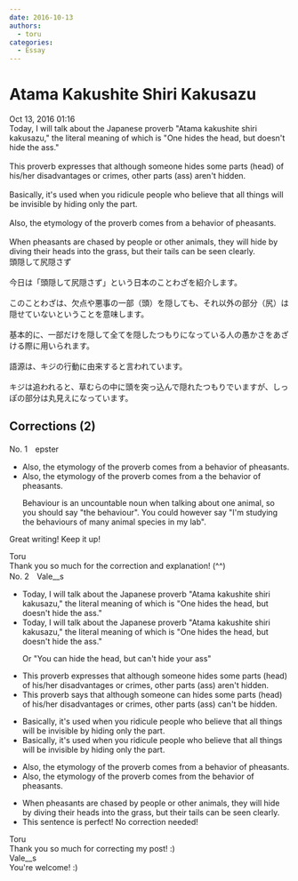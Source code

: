 ```yaml
---
date: 2016-10-13
authors:
  - toru
categories:
  - Essay
---
```


<h1 id="subject_show">Atama Kakushite Shiri Kakusazu</h1>
<div class="date">Oct 13, 2016 01:16</div>
<div id="post"><div id="body_show_ori">
Today, I will talk about the Japanese proverb "Atama kakushite shiri kakusazu," the literal meaning of which is "One hides the head, but doesn't hide the ass."<br/><br/>This proverb expresses that although someone hides some parts (head) of his/her disadvantages or crimes, other parts (ass) aren't hidden.<br/><br/>Basically, it's used when you ridicule people who believe that all things will be invisible by hiding only the part.<br/><br/>Also, the etymology of the proverb comes from a behavior of pheasants.<br/><br/>When pheasants are chased by people or other animals, they will hide by diving their heads into the grass, but their tails can be seen clearly.
</div></div>

<!-- more -->

<div id="post_ja"><div id="body_show_mo">
頭隠して尻隠さず<br/><br/>今日は「頭隠して尻隠さず」という日本のことわざを紹介します。<br/><br/>このことわざは、欠点や悪事の一部（頭）を隠しても、それ以外の部分（尻）は隠せていないということを意味します。<br/><br/>基本的に、一部だけを隠して全てを隠したつもりになっている人の愚かさをあざける際に用いられます。<br/><br/>語源は、キジの行動に由来すると言われています。<br/><br/>キジは追われると、草むらの中に頭を突っ込んで隠れたつもりでいますが、しっぽの部分は丸見えになっています。
</div></div>

## Corrections (2)
<div id="block"><div class="first_name"> No. 1　<span class="just_name">epster</span></div><div id="block2">
<ul class="correction_field">
<li class="incorrect">Also, the etymology of the proverb comes from a behavior of pheasants.</li>
<li class="corrected correct">
Also, the etymology of the proverb comes from <span class="f_red"><span class="sline">a</span></span> <span class="f_blue">the</span> behavior of pheasants.
<p class="correction_comment">Behaviour is an uncountable noun when talking about one animal, so you should say "the behaviour". You could however say "I'm studying the behaviours of many animal species in my lab".</p>
</li>
</ul>
<p class="comment_small">
 Great writing! Keep it up!
</p>

</div><div class="name"><span class="just_name">Toru</span><br>
Thank you so much for the correction and explanation! (^^)
</div>
</div>
<div id="block"><div class="first_name"> No. 2　<span class="just_name">Vale__s</span></div><div id="block2">
<ul class="correction_field">
<li class="incorrect">Today, I will talk about the Japanese proverb "Atama kakushite shiri kakusazu," the literal meaning of which is "One hides the head, but doesn't hide the ass."</li>
<li class="corrected correct">
Today, I will talk about the Japanese proverb "Atama kakushite shiri kakusazu," the literal meaning of which is "One hides the head, but doesn't hide the ass."
<p class="correction_comment">Or "You can hide the head, but can't hide your ass"</p>
</li>
</ul>
<ul class="correction_field">
<li class="incorrect">This proverb expresses that although someone hides some parts (head) of his/her disadvantages or crimes, other parts (ass) aren't hidden.</li>
<li class="corrected correct">
This proverb <span class="f_blue">says </span>that although someone<span class="f_blue"> can </span>hide<span class="sline">s</span> some parts (head) of his/her <span class="sline">disadvantages or </span>crimes, other parts (ass) <span class="f_blue">can't be </span>hidden.
</li>
</ul>
<ul class="correction_field">
<li class="incorrect">Basically, it's used when you ridicule people who believe that all things will be invisible by hiding only the part.</li>
<li class="corrected correct">
Basically, it's used when you ridicule people who believe that all things will be invisible by hiding <span class="sline">only the part.</span>
</li>
</ul>
<ul class="correction_field">
<li class="incorrect">Also, the etymology of the proverb comes from a behavior of pheasants.</li>
<li class="corrected correct">
Also, the etymology of the proverb comes from <span class="f_red">the </span>behavior of pheasants.
</li>
</ul>
<ul class="correction_field">
<li class="incorrect">When pheasants are chased by people or other animals, they will hide by diving their heads into the grass, but their tails can be seen clearly.</li>
<li class="corrected perfect">This sentence is perfect! No correction needed!</li>
</ul>
</div><div class="name"><span class="just_name">Toru</span><br>
Thank you so much for correcting my post! :)
</div>
<div class="name"><span class="just_name">Vale__s</span><br>
You're welcome! :)
</div>
</div>
